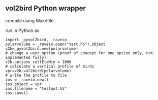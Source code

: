 ## vol2bird Python wrapper
compile using Makefile

run in Python as
```
import _pyvol2bird, _raveio
polarvolume = _raveio.open("test.h5").object
v2b=_pyvol2bird.new(polarvolume)
# change a user option (proof of concept for one option only, not implemented fully)
v2b.options_cellEtaMin = 1000
# calculate a vertical profile of birds
vpr=v2b.vol2bird(polarvolume)
# write the profile to file
ios = _raveio.new()
ios.object = vpr
ios.filename = "testout.h5"
ios.save()
```

